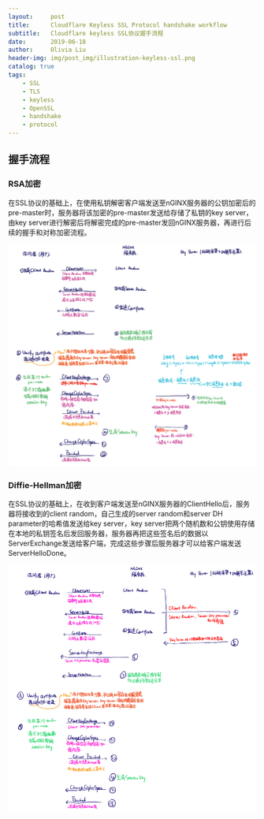 ```yaml
---
layout:     post
title:      Cloudflare Keyless SSL Protocol handshake workflow
subtitle:   Cloudflare keyless SSL协议握手流程
date:       2019-06-10
author:     Olivia Liu
header-img: img/post_img/illustration-keyless-ssl.png
catalog: true
tags:
    - SSL
    - TLS
    - keyless
    - OpenSSL
    - handshake
    - protocol
---
```


## 握手流程

### RSA加密

在SSL协议的基础上，在使用私钥解密客户端发送至nGINX服务器的公钥加密后的pre-master时，服务器将该加密的pre-master发送给存储了私钥的key server，由key server进行解密后将解密完成的pre-master发回nGINX服务器，再进行后续的握手和对称加密流程。



![KeylessRSA](https://raw.githubusercontent.com/liunima1129/liunima1129.github.io/master/img/post_img/keylessRSA.png)



### Diffie-Hellman加密

在SSL协议的基础上，在收到客户端发送至nGINX服务器的ClientHello后，服务器将接收到的client random，自己生成的server random和server DH parameter的哈希值发送给key server，key server把两个随机数和公钥使用存储在本地的私钥签名后发回服务器，服务器再把这些签名后的数据以ServerExchange发送给客户端，完成这些步骤后服务器才可以给客户端发送ServerHelloDone。



![KeylessDH](https://raw.githubusercontent.com/liunima1129/liunima1129.github.io/master/img/post_img/keylessDH.png)





 
